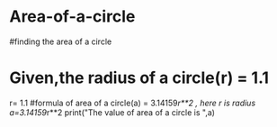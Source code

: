 # Area-of-a-circle
#finding the area of a circle
# Given,the radius of a circle(r) = 1.1
r= 1.1
#formula of area of a circle(a) = 3.14159*r**2 , here r is radius 
a=3.14159*r**2
print("The value of area of a circle is ",a)


